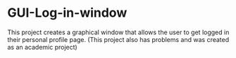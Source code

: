 # GUI-Log-in-window
This project creates a graphical window that allows the user to get logged in their personal profile page. (This project also has problems and was created as an academic project)
